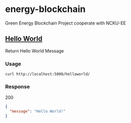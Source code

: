 # energy-blockchain
Green Energy Blockchain Project cooperate with NCKU-EE

## [Hello World](/helloworld.py)
Return Hello World Message

### Usage
`curl http://localhost:5000/helloworld/`

### Response
200
```json
{
  "message": "Hello World!"
}
```
